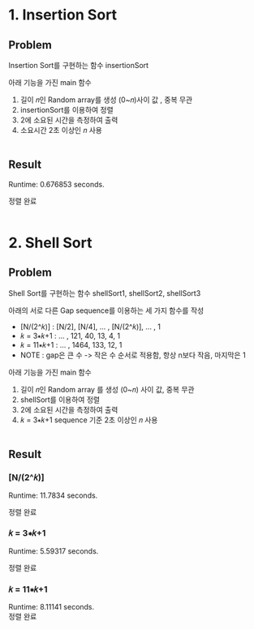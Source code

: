 # 1. Insertion Sort
## Problem
Insertion Sort를 구현하는 함수 insertionSort

아래 기능을 가진 main 함수

1. 길이 𝑛인 Random array를 생성 (0~𝑛)사이 값 , 중복 무관
2. insertionSort를 이용하여 정렬
3. 2에 소요된 시간을 측정하여 출력
4. 소요시간 2초 이상인 𝑛 사용
<br/><br/>
## Result
Runtime: 0.676853 seconds.

정렬 완료
<br/><br/>

# 2. Shell Sort
## Problem
Shell Sort를 구현하는 함수 shellSort1, shellSort2, shellSort3

아래의 서로 다른 Gap sequence를 이용하는 세 가지 함수를 작성

- [N/(2^𝑘)] : [N/2], [N/4], ... , [N/(2^𝑘)], ... , 1
- 𝑘 = 3∗𝑘+1 : ... , 121, 40, 13, 4, 1
- 𝑘 = 11∗𝑘+1 : ... , 1464, 133, 12, 1
- NOTE : gap은 큰 수 -> 작은 수 순서로 적용함, 항상 n보다 작음, 마지막은 1

아래 기능을 가진 main 함수

1. 길이 𝑛인 Random array 를 생성 (0~𝑛) 사이 값, 중복 무관
2. shellSort를 이용하여 정렬
3. 2에 소요된 시간을 측정하여 출력
4. 𝑘 = 3∗𝑘+1 sequence 기준 2초 이상인 𝑛 사용
<br/><br/>
## Result
### [N/(2^𝑘)]
Runtime: 11.7834 seconds.

정렬 완료

### 𝑘 = 3∗𝑘+1
Runtime: 5.59317 seconds.

정렬 완료

### 𝑘 = 11∗𝑘+1
Runtime: 8.11141 seconds.\
정렬 완료
